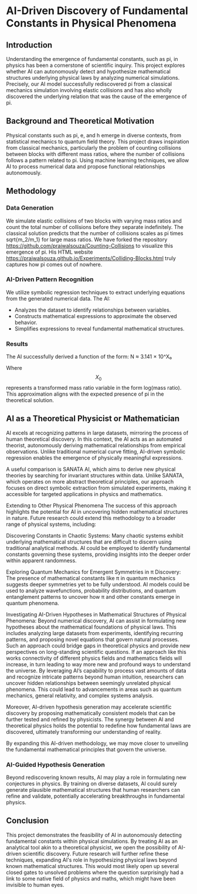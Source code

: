 # AI-Driven Discovery of Fundamental Constants in Physical Phenomena

## Introduction
Understanding the emergence of fundamental constants, such as pi, in physics has been a cornerstone of scientific inquiry. This project explores whether AI can autonomously detect and hypothesize mathematical structures underlying physical laws by analyzing numerical simulations. Precisely, our AI model successfully rediscovered pi from a classical mechanics simulation involving elastic collisions and has also wholly discovered the underlying relation that was the  cause of the  emergence of pi.

## Background and Theoretical Motivation
Physical constants such as pi, e, and h emerge in diverse contexts, from statistical mechanics to quantum field theory. This project draws inspiration from classical mechanics, particularly the problem of counting collisions between blocks with different mass ratios, where the number of collisions follows a pattern related to pi. Using machine learning techniques, we allow AI to process numerical data and propose functional relationships autonomously.

## Methodology
### Data Generation
We simulate elastic collisions of two blocks with varying mass ratios and count the total number of collisions before they separate indefinitely. The classical solution predicts that the number of collisions scales as pi times sqrt{m_2/m_1} for large mass ratios. We have forked the repository https://github.com/prajwalsouza/Counting-Collisions to visualize this emergence of pi. His HTML website https://prajwalsouza.github.io/Experiments/Colliding-Blocks.html truly captures how pi comes out of nowhere.

### AI-Driven Pattern Recognition
We utilize symbolic regression techniques to extract underlying equations from the generated numerical data. The AI:
- Analyzes the dataset to identify relationships between variables.
- Constructs mathematical expressions to approximate the observed behavior.
- Simplifies expressions to reveal fundamental mathematical structures.

### Results
The AI successfully derived a function of the form:
N ≈ 3.141 × 10^X₀


Where $$X_0$$ represents a transformed mass ratio variable in the form  log(mass ratio). This approximation aligns with the expected presence of pi in the theoretical solution.

## AI as a Theoretical Physicist or Mathematician
AI excels at recognizing patterns in large datasets, mirroring the process of human theoretical discovery. In this context, the AI acts as an automated theorist, autonomously deriving mathematical relationships from empirical observations. Unlike traditional numerical curve fitting, AI-driven symbolic regression enables the emergence of physically meaningful expressions.

A useful comparison is SANATA AI, which aims to derive new physical theories by searching for invariant structures within data. Unlike SANATA, which operates on more abstract theoretical principles, our approach focuses on direct symbolic extraction from simulated experiments, making it accessible for targeted applications in physics and mathematics. 

Extending to Other Physical Phenomena
The success of this approach highlights the potential for AI in uncovering hidden mathematical structures in nature. Future research could extend this methodology to a broader range of physical systems, including:

Discovering Constants in Chaotic Systems: Many chaotic systems exhibit underlying mathematical structures that are difficult to discern using traditional analytical methods. AI could be employed to identify fundamental constants governing these systems, providing insights into the deeper order within apparent randomness.

Exploring Quantum Mechanics for Emergent Symmetries in π Discovery: The presence of mathematical constants like π in quantum mechanics suggests deeper symmetries yet to be fully understood. AI models could be used to analyze wavefunctions, probability distributions, and quantum entanglement patterns to uncover how π and other constants emerge in quantum phenomena.

Investigating AI-Driven Hypotheses in Mathematical Structures of Physical Phenomena: Beyond numerical discovery, AI can assist in formulating new hypotheses about the mathematical foundations of physical laws. This includes analyzing large datasets from experiments, identifying recurring patterns, and proposing novel equations that govern natural processes. Such an approach could bridge gaps in theoretical physics and provide new perspectives on long-standing scientific questions. If an approach like this works connectivity of different physics fields and mathematics fields will increase, in turn leading to way more new and profound ways to understand the universe. By leveraging AI’s capability to process vast amounts of data and recognize intricate patterns beyond human intuition, researchers can uncover hidden relationships between seemingly unrelated physical phenomena. This could lead to advancements in areas such as quantum mechanics, general relativity, and complex systems analysis.

Moreover, AI-driven hypothesis generation may accelerate scientific discovery by proposing mathematically consistent models that can be further tested and refined by physicists. The synergy between AI and theoretical physics holds the potential to redefine how fundamental laws are discovered, ultimately transforming our understanding of reality.

By expanding this AI-driven methodology, we may move closer to unveiling the fundamental mathematical principles that govern the universe.

### AI-Guided Hypothesis Generation
Beyond rediscovering known results, AI may play a role in formulating new conjectures in physics. By training on diverse datasets, AI could surely generate plausible mathematical structures that human researchers can refine and validate, potentially accelerating breakthroughs in fundamental physics.

## Conclusion
This project demonstrates the feasibility of AI in autonomously detecting fundamental constants within physical simulations. By treating AI as an analytical tool akin to a theoretical physicist, we open the possibility of AI-driven scientific discovery. Future research will further refine these techniques, expanding AI's role in hypothesizing physical laws beyond known mathematical structures. This would most likely open up several closed gates to unsolved problems where the question surprisingly had a link to some native field of physics and maths, which might have been  invisible to human eyes.

